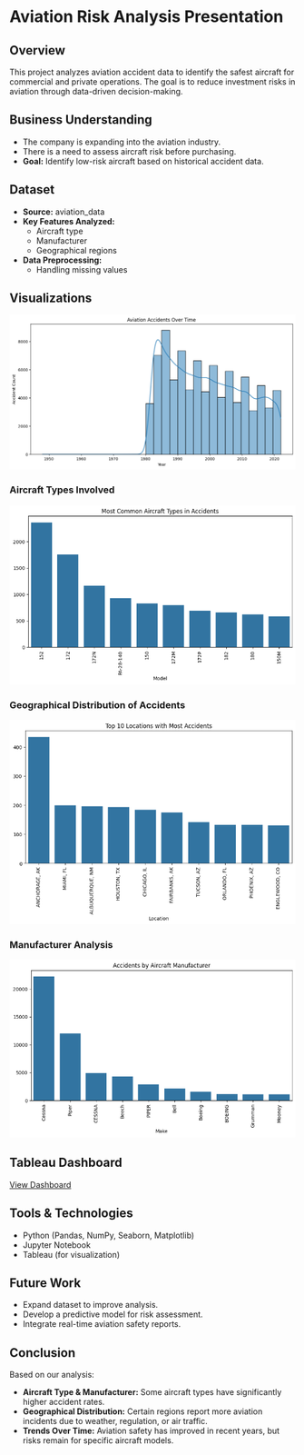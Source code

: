 # Aviation Risk Analysis Presentation  

## Overview  
This project analyzes aviation accident data to identify the safest aircraft for commercial and private operations. The goal is to reduce investment risks in aviation through data-driven decision-making.  

## Business Understanding  
- The company is expanding into the aviation industry.  
- There is a need to assess aircraft risk before purchasing.  
- **Goal:** Identify low-risk aircraft based on historical accident data.  

## Dataset  
- **Source:** aviation_data
- **Key Features Analyzed:**  
  - Aircraft type  
  - Manufacturer  
  - Geographical regions  
- **Data Preprocessing:**  
  - Handling missing values  

## Visualizations  
![Yearly Accident Trend](images/accidents_over_time.png)  

### Aircraft Types Involved  
![Aircraft Types](images/aircraft_type.png)  

### Geographical Distribution of Accidents  
![Geographical Distribution](images/location_with_most_accidents.png)  

### Manufacturer Analysis  
![Manufacturer Analysis](images/manufacturer.png) 

## Tableau Dashboard 
 
[View Dashboard](https://public.tableau.com/app/profile/purity.muchiri/viz/aviation_data_aalysis/Dashboard1?publish=yes)  

## Tools & Technologies  
- Python (Pandas, NumPy, Seaborn, Matplotlib)  
- Jupyter Notebook  
- Tableau (for visualization)  

## Future Work  
- Expand dataset to improve analysis.  
- Develop a predictive model for risk assessment.  
- Integrate real-time aviation safety reports.

## Conclusion  
Based on our analysis:  
- **Aircraft Type & Manufacturer:** Some aircraft types have significantly higher accident rates.  
- **Geographical Distribution:** Certain regions report more aviation incidents due to weather, regulation, or air traffic.  
- **Trends Over Time:** Aviation safety has improved in recent years, but risks remain for specific aircraft models.  



  
